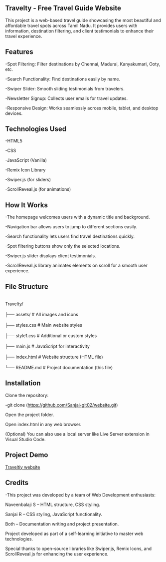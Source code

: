 ## Travelty - Free Travel Guide Website
This project is a web-based travel guide showcasing the most beautiful and affordable travel spots across Tamil Nadu. It provides users with information, destination filtering, and client testimonials to enhance their travel experience.

## Features
-Spot Filtering: Filter destinations by Chennai, Madurai, Kanyakumari, Ooty, etc.

-Search Functionality: Find destinations easily by name.

-Swiper Slider: Smooth sliding testimonials from travelers.

-Newsletter Signup: Collects user emails for travel updates.

-Responsive Design: Works seamlessly across mobile, tablet, and desktop devices.

## Technologies Used
-HTML5

-CSS

-JavaScript (Vanilla)

-Remix Icon Library

-Swiper.js (for sliders)

-ScrollReveal.js (for animations)


## How It Works
-The homepage welcomes users with a dynamic title and background.

-Navigation bar allows users to jump to different sections easily.

-Search functionality lets users find travel destinations quickly.

-Spot filtering buttons show only the selected locations.

-Swiper.js slider displays client testimonials.

-ScrollReveal.js library animates elements on scroll for a smooth user experience.

## File Structure
<br>Travelty/</br>
<br>├── assets/ # All images and icons</br>
<br>├── styles.css # Main website styles</br>
<br>├── style1.css # Additional or custom styles</br>
<br>├── main.js # JavaScript for interactivity</br>
<br>├── index.html # Website structure (HTML file)</br>
<br>└── README.md # Project documentation (this file)</br>

## Installation
Clone the repository:

-git clone (https://github.com/Sanjai-git02/website.git)

Open the project folder.

Open index.html in any web browser.

(Optional) You can also use a local server like Live Server extension in Visual Studio Code.

## Project Demo

[Traveltiy website](https://delicate-flan-8e180b.netlify.app/#)

## Credits
-This project was developed by a team of Web Development enthusiasts:

Naveenbalaji S – HTML structure, CSS styling.

Sanjai R – CSS styling, JavaScript functionality.

Both – Documentation writing and project presentation.

Project developed as part of a self-learning initiative to master web technologies.

Special thanks to open-source libraries like Swiper.js, Remix Icons, and ScrollReveal.js for enhancing the user experience.
